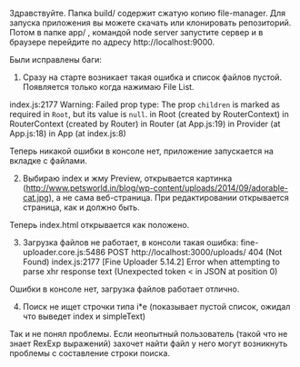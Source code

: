 Здравствуйте. Папка build/ содержит сжатую копию file-manager. Для запуска приложения вы можете скачать или клонировать репозиторий. Потом в папке app/ , командой node server запустите сервер и в браузере перейдите по адресу http://localhost:9000.

Были исправлены баги: 

1. Сразу на старте возникает такая ошибка и список файлов пустой. Появляется только когда нажимаю File List.

index.js:2177 Warning: Failed prop type: The prop `children` is marked as required in `Root`, but its value is `null`.
    in Root (created by RouterContext)
    in RouterContext (created by Router)
    in Router (at App.js:19)
    in Provider (at App.js:18)
    in App (at index.js:8)

Теперь никакой ошибки в консоле нет, приложение запускается на вкладке с файлами.

2. Выбираю index и жму Preview, открывается картинка (http://www.petsworld.in/blog/wp-content/uploads/2014/09/adorable-cat.jpg), а не сама веб-страница. При редактировании открывается страница, как и должно быть.

Теперь index.html открывается как положено.

3. Загрузка файлов не работает, в консоли такая ошибка:
fine-uploader.core.js:5486 POST http://localhost:3000/uploads/ 404 (Not Found)
index.js:2177 [Fine Uploader 5.14.2] Error when attempting to parse xhr response text (Unexpected token < in JSON at position 0)

Ошибки в консоле нет, загрузка файлов работает отлично.

4. Поиск не ищет строчки типа i*e (показывает пустой список, ожидал что выведет index и simpleText)

Так и не понял проблемы. Если неопытный пользователь (такой что не знает RexExp выражений) захочет найти файл у него могут возникнуть проблемы с составление строки поиска.
